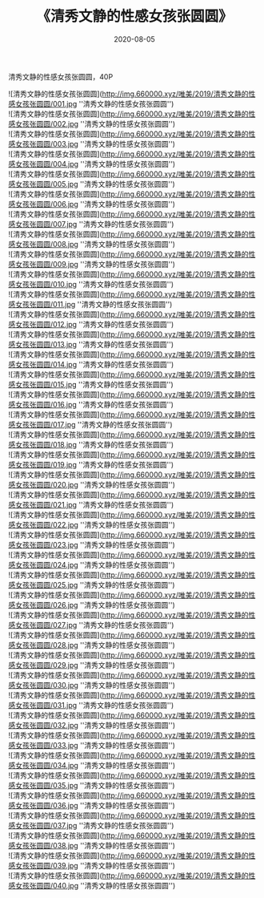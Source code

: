 ﻿---
layout: post
title:  《清秀文静的性感女孩张圆圆》
date:   2020-08-05
img: http://img.660000.xyz/唯美/2019/清秀文静的性感女孩张圆圆/001.jpg
categories: [美女, 性感, 泳衣]
---

清秀文静的性感女孩张圆圆，40P

![清秀文静的性感女孩张圆圆](http://img.660000.xyz/唯美/2019/清秀文静的性感女孩张圆圆/001.jpg ''清秀文静的性感女孩张圆圆'') <br>
![清秀文静的性感女孩张圆圆](http://img.660000.xyz/唯美/2019/清秀文静的性感女孩张圆圆/002.jpg ''清秀文静的性感女孩张圆圆'') <br>
![清秀文静的性感女孩张圆圆](http://img.660000.xyz/唯美/2019/清秀文静的性感女孩张圆圆/003.jpg ''清秀文静的性感女孩张圆圆'') <br>
![清秀文静的性感女孩张圆圆](http://img.660000.xyz/唯美/2019/清秀文静的性感女孩张圆圆/004.jpg ''清秀文静的性感女孩张圆圆'') <br>
![清秀文静的性感女孩张圆圆](http://img.660000.xyz/唯美/2019/清秀文静的性感女孩张圆圆/005.jpg ''清秀文静的性感女孩张圆圆'') <br>
![清秀文静的性感女孩张圆圆](http://img.660000.xyz/唯美/2019/清秀文静的性感女孩张圆圆/006.jpg ''清秀文静的性感女孩张圆圆'') <br>
![清秀文静的性感女孩张圆圆](http://img.660000.xyz/唯美/2019/清秀文静的性感女孩张圆圆/007.jpg ''清秀文静的性感女孩张圆圆'') <br>
![清秀文静的性感女孩张圆圆](http://img.660000.xyz/唯美/2019/清秀文静的性感女孩张圆圆/008.jpg ''清秀文静的性感女孩张圆圆'') <br>
![清秀文静的性感女孩张圆圆](http://img.660000.xyz/唯美/2019/清秀文静的性感女孩张圆圆/009.jpg ''清秀文静的性感女孩张圆圆'') <br>
![清秀文静的性感女孩张圆圆](http://img.660000.xyz/唯美/2019/清秀文静的性感女孩张圆圆/010.jpg ''清秀文静的性感女孩张圆圆'') <br>
![清秀文静的性感女孩张圆圆](http://img.660000.xyz/唯美/2019/清秀文静的性感女孩张圆圆/011.jpg ''清秀文静的性感女孩张圆圆'') <br>
![清秀文静的性感女孩张圆圆](http://img.660000.xyz/唯美/2019/清秀文静的性感女孩张圆圆/012.jpg ''清秀文静的性感女孩张圆圆'') <br>
![清秀文静的性感女孩张圆圆](http://img.660000.xyz/唯美/2019/清秀文静的性感女孩张圆圆/013.jpg ''清秀文静的性感女孩张圆圆'') <br>
![清秀文静的性感女孩张圆圆](http://img.660000.xyz/唯美/2019/清秀文静的性感女孩张圆圆/014.jpg ''清秀文静的性感女孩张圆圆'') <br>
![清秀文静的性感女孩张圆圆](http://img.660000.xyz/唯美/2019/清秀文静的性感女孩张圆圆/015.jpg ''清秀文静的性感女孩张圆圆'') <br>
![清秀文静的性感女孩张圆圆](http://img.660000.xyz/唯美/2019/清秀文静的性感女孩张圆圆/016.jpg ''清秀文静的性感女孩张圆圆'') <br>
![清秀文静的性感女孩张圆圆](http://img.660000.xyz/唯美/2019/清秀文静的性感女孩张圆圆/017.jpg ''清秀文静的性感女孩张圆圆'') <br>
![清秀文静的性感女孩张圆圆](http://img.660000.xyz/唯美/2019/清秀文静的性感女孩张圆圆/018.jpg ''清秀文静的性感女孩张圆圆'') <br>
![清秀文静的性感女孩张圆圆](http://img.660000.xyz/唯美/2019/清秀文静的性感女孩张圆圆/019.jpg ''清秀文静的性感女孩张圆圆'') <br>
![清秀文静的性感女孩张圆圆](http://img.660000.xyz/唯美/2019/清秀文静的性感女孩张圆圆/020.jpg ''清秀文静的性感女孩张圆圆'') <br>
![清秀文静的性感女孩张圆圆](http://img.660000.xyz/唯美/2019/清秀文静的性感女孩张圆圆/021.jpg ''清秀文静的性感女孩张圆圆'') <br>
![清秀文静的性感女孩张圆圆](http://img.660000.xyz/唯美/2019/清秀文静的性感女孩张圆圆/022.jpg ''清秀文静的性感女孩张圆圆'') <br>
![清秀文静的性感女孩张圆圆](http://img.660000.xyz/唯美/2019/清秀文静的性感女孩张圆圆/023.jpg ''清秀文静的性感女孩张圆圆'') <br>
![清秀文静的性感女孩张圆圆](http://img.660000.xyz/唯美/2019/清秀文静的性感女孩张圆圆/024.jpg ''清秀文静的性感女孩张圆圆'') <br>
![清秀文静的性感女孩张圆圆](http://img.660000.xyz/唯美/2019/清秀文静的性感女孩张圆圆/025.jpg ''清秀文静的性感女孩张圆圆'') <br>
![清秀文静的性感女孩张圆圆](http://img.660000.xyz/唯美/2019/清秀文静的性感女孩张圆圆/026.jpg ''清秀文静的性感女孩张圆圆'') <br>
![清秀文静的性感女孩张圆圆](http://img.660000.xyz/唯美/2019/清秀文静的性感女孩张圆圆/027.jpg ''清秀文静的性感女孩张圆圆'') <br>
![清秀文静的性感女孩张圆圆](http://img.660000.xyz/唯美/2019/清秀文静的性感女孩张圆圆/028.jpg ''清秀文静的性感女孩张圆圆'') <br>
![清秀文静的性感女孩张圆圆](http://img.660000.xyz/唯美/2019/清秀文静的性感女孩张圆圆/029.jpg ''清秀文静的性感女孩张圆圆'') <br>
![清秀文静的性感女孩张圆圆](http://img.660000.xyz/唯美/2019/清秀文静的性感女孩张圆圆/030.jpg ''清秀文静的性感女孩张圆圆'') <br>
![清秀文静的性感女孩张圆圆](http://img.660000.xyz/唯美/2019/清秀文静的性感女孩张圆圆/031.jpg ''清秀文静的性感女孩张圆圆'') <br>
![清秀文静的性感女孩张圆圆](http://img.660000.xyz/唯美/2019/清秀文静的性感女孩张圆圆/032.jpg ''清秀文静的性感女孩张圆圆'') <br>
![清秀文静的性感女孩张圆圆](http://img.660000.xyz/唯美/2019/清秀文静的性感女孩张圆圆/033.jpg ''清秀文静的性感女孩张圆圆'') <br>
![清秀文静的性感女孩张圆圆](http://img.660000.xyz/唯美/2019/清秀文静的性感女孩张圆圆/034.jpg ''清秀文静的性感女孩张圆圆'') <br>
![清秀文静的性感女孩张圆圆](http://img.660000.xyz/唯美/2019/清秀文静的性感女孩张圆圆/035.jpg ''清秀文静的性感女孩张圆圆'') <br>
![清秀文静的性感女孩张圆圆](http://img.660000.xyz/唯美/2019/清秀文静的性感女孩张圆圆/036.jpg ''清秀文静的性感女孩张圆圆'') <br>
![清秀文静的性感女孩张圆圆](http://img.660000.xyz/唯美/2019/清秀文静的性感女孩张圆圆/037.jpg ''清秀文静的性感女孩张圆圆'') <br>
![清秀文静的性感女孩张圆圆](http://img.660000.xyz/唯美/2019/清秀文静的性感女孩张圆圆/038.jpg ''清秀文静的性感女孩张圆圆'') <br>
![清秀文静的性感女孩张圆圆](http://img.660000.xyz/唯美/2019/清秀文静的性感女孩张圆圆/039.jpg ''清秀文静的性感女孩张圆圆'') <br>
![清秀文静的性感女孩张圆圆](http://img.660000.xyz/唯美/2019/清秀文静的性感女孩张圆圆/040.jpg ''清秀文静的性感女孩张圆圆'') <br>

